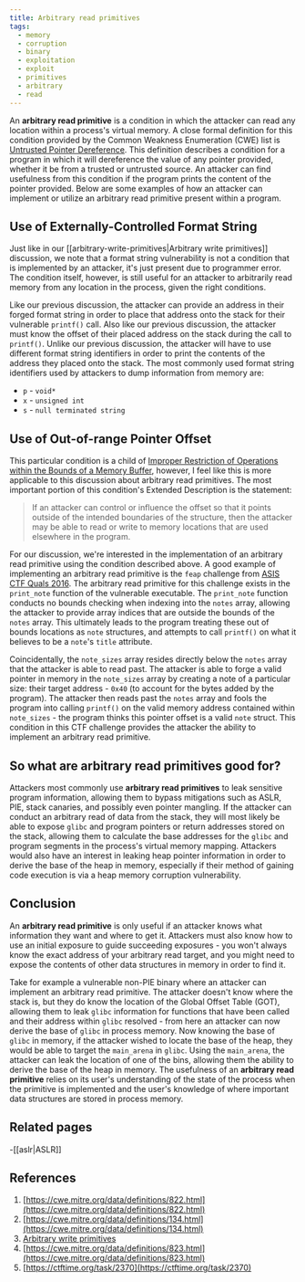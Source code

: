 ```yaml
---
title: Arbitrary read primitives
tags:
  - memory
  - corruption
  - binary
  - exploitation
  - exploit
  - primitives
  - arbitrary
  - read
---
```


An **arbitrary read primitive** is a condition in which the attacker can read
any location within a process's virtual memory. A close formal definition for
this condition provided by the Common Weakness Enumeration (CWE) list is
[Untrusted Pointer Dereference](#references). This definition describes a
condition for a program in which it will dereference the value of any pointer
provided, whether it be from a trusted or untrusted source. An attacker can
find usefulness from this condition if the program prints the content of the
pointer provided. Below are some examples of how an attacker can implement or
utilize an arbitrary read primitive present within a program.

## Use of Externally-Controlled Format String

Just like in our [[arbitrary-write-primitives|Arbitrary write primitives]]
discussion, we note that a format string vulnerability is not a condition that
is implemented by an attacker, it's just present due to programmer error. The
condition itself, however, is still useful for an attacker to arbitrarily read
memory from any location in the process, given the right conditions.

Like our previous discussion, the attacker can provide an address in their
forged format string in order to place that address onto the stack for their
vulnerable `printf()` call. Also like our previous discussion, the attacker
must know the offset of their placed address on the stack during the call to
`printf()`. Unlike our previous discussion, the attacker will have to use
different format string identifiers in order to print the contents of the
address they placed onto the stack. The most commonly used format string
identifiers used by attackers to dump information from memory are:

- `p` - `void*`
- `x` - `unsigned int`
- `s` - `null terminated string`

## Use of Out-of-range Pointer Offset

This particular condition is a child of
[Improper Restriction of Operations within the Bounds of a Memory Buffer](#references),
however, I feel like this is more applicable to this discussion about arbitrary
read primitives. The most important portion of this condition's Extended
Description is the statement:

> If an attacker can control or influence the offset so that it points outside
> of the intended boundaries of the structure, then the attacker may be able to
> read or write to memory locations that are used elsewhere in the program.

For our discussion, we're interested in the implementation of an arbitrary read
primitive using the condition described above. A good example of implementing
an arbitrary read primitive is the `feap` challenge from
[ASIS CTF Quals 2016](#references). The arbitrary read primitive for this
challenge exists in the `print_note` function of the vulnerable executable. The
`print_note` function conducts no bounds checking when indexing into the
`notes` array, allowing the attacker to provide array indices that are outside
the bounds of the `notes` array. This ultimately leads to the program treating
these out of bounds locations as `note` structures, and attempts to call
`printf()` on what it believes to be a `note`'s `title` attribute.

Coincidentally, the `note_sizes` array resides directly below the `notes` array
that the attacker is able to read past. The attacker is able to forge a valid
pointer in memory in the `note_sizes` array by creating a note of a particular
size: their target address - `0x40` (to account for the bytes added by the
program). The attacker then reads past the `notes` array and fools the program
into calling `printf()` on the valid memory address contained within
`note_sizes` - the program thinks this pointer offset is a valid `note` struct.
This condition in this CTF challenge provides the attacker the ability to
implement an arbitrary read primitive.

## So what are arbitrary read primitives good for?

Attackers most commonly use **arbitrary read primitives** to leak sensitive
program information, allowing them to bypass mitigations such as ASLR, PIE,
stack canaries, and possibly even pointer mangling. If the attacker can conduct
an arbitrary read of data from the stack, they will most likely be able to
expose `glibc` and program pointers or return addresses stored on the stack,
allowing them to calculate the base addresses for the `glibc` and program
segments in the process's virtual memory mapping. Attackers would also have an
interest in leaking heap pointer information in order to derive the base of the
heap in memory, especially if their method of gaining code execution is via a
heap memory corruption vulnerability.

## Conclusion

An **arbitrary read primitive** is only useful if an attacker knows what
information they want and where to get it. Attackers must also know how to use
an initial exposure to guide succeeding exposures - you won't always know the
exact address of your arbitrary read target, and you might need to expose the
contents of other data structures in memory in order to find it.

Take for example a vulnerable non-PIE binary where an attacker can implement an
arbitrary read primitive. The attacker doesn't know where the stack is, but
they do know the location of the Global Offset Table (GOT), allowing them to
leak `glibc` information for functions that have been called and their address
within `glibc` resolved - from here an attacker can now derive the base of
`glibc` in process memory. Now knowing the base of `glibc` in memory, if the
attacker wished to locate the base of the heap, they would be able to target
the `main_arena` in `glibc`. Using the `main_arena`, the attacker can leak the
location of one of the bins, allowing them the ability to derive the base of
the heap in memory. The usefulness of an **arbitrary read primitive** relies on
its user's understanding of the state of the process when the primitive is
implemented and the user's knowledge of where important data structures are
stored in process memory.

## Related pages

-[[aslr|ASLR]]

## References

1. [https://cwe.mitre.org/data/definitions/822.html](https://cwe.mitre.org/data/definitions/822.html)
2. [https://cwe.mitre.org/data/definitions/134.html](https://cwe.mitre.org/data/definitions/134.html)
3. [Arbitrary write primitives](arbitrary-write-primitives.md)
4. [https://cwe.mitre.org/data/definitions/823.html](https://cwe.mitre.org/data/definitions/823.html)
5. [https://ctftime.org/task/2370](https://ctftime.org/task/2370)
